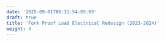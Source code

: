 ```yaml
---
date: '2025-09-01T08:31:54-05:00'
draft: true
title: 'Fork Proof Load Electrical Redesign (2023-2024)'
weight: 4
---
```


